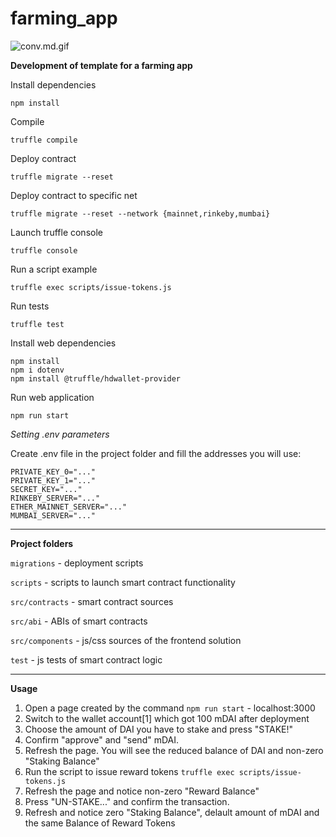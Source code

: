 # farming_app

![conv.md.gif](https://s7.gifyu.com/images/conv.md.gif)

**Development of template for a farming app**


Install dependencies
```
npm install
```

Compile
```
truffle compile
```

Deploy contract
```
truffle migrate --reset
```

Deploy contract to specific net
```
truffle migrate --reset --network {mainnet,rinkeby,mumbai} 
```

Launch truffle console
```
truffle console
```

Run a script example
```
truffle exec scripts/issue-tokens.js
```

Run tests
```
truffle test 
```

Install web dependencies
```
npm install
npm i dotenv
npm install @truffle/hdwallet-provider
```

Run web application
```
npm run start
```

*Setting .env parameters*

Create .env file in the project folder and fill the addresses you will use:
```
PRIVATE_KEY_0="..."
PRIVATE_KEY_1="..."
SECRET_KEY="..."
RINKEBY_SERVER="..."
ETHER_MAINNET_SERVER="..."
MUMBAI_SERVER="..."
```


---
**Project folders**

`migrations` - deployment scripts

`scripts` - scripts to launch smart contract functionality

`src/contracts` - smart contract sources

`src/abi` - ABIs of smart contracts

`src/components` - js/css sources of the frontend solution

`test` - js tests of smart contract logic

---
**Usage**

1. Open a page created by the command `npm run start` - localhost:3000
2. Switch to the wallet account[1] which got 100 mDAI after deployment
3. Choose the amount of DAI you have to stake and press "STAKE!"
4. Confirm "approve" and "send" mDAI.
5. Refresh the page. You will see the reduced balance of DAI and non-zero "Staking Balance" 
6. Run the script to issue reward tokens `truffle exec scripts/issue-tokens.js`
7. Refresh the page and notice non-zero "Reward Balance"
8. Press "UN-STAKE..." and confirm the transaction.
9. Refresh and notice zero "Staking Balance", delault amount of mDAI and the same Balance of Reward Tokens

